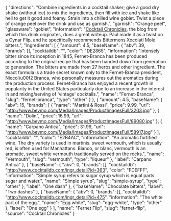 {
    "directions": "Combine ingredients in a cocktail shaker; give a good dry shake (without ice) to mix the ingredients, then fill with ice and shake like hell to get it good and foamy. Strain into a chilled wine goblet. Twist a piece of orange peel over the drink and use as garnish.",
    "garnish": "Orange peel",
    "glassware": "goblet",
    "information": "[Cocktail Chronicles](http://www.cocktailchronicles.com/2009/09/18/fernet-flip/), the blog from which this drink originates, does a great writeup.  Paul made it as a twist on a Cynar Flip, and he specifically recommends Bittermens Xocolatl Mole bitters.",
    "ingredients": [
        {
            "amount": 4.5,
            "baseName": {
                "abv": 39,
                "brands": [],
                "cocktaildb": "",
                "color": "DE2865",
                "information": "Intensely bitter since its inception in 1845, Fernet-Branca has been produced according to the original recipe that has been handed down from generation to generation. The bitters are made from 27 herbs and other ingredient. The exact formula is a trade secret known only to the Fernet-Branca president, Niccol\u00f2 Branca, who personally measures out the aromatics during the production process. Fernet-Branca has enjoyed a recent growth in popularity in the United States particularly due to an increase in the interest in and mixing/serving of 'vintage' cocktails.",
                "name": "Fernet-Branca",
                "slug": "fernet-branca",
                "type": "other"
            }
        },
        {
            "amount": 4.5,
            "baseName": {
                "abv": 15,
                "brands": [
                    {
                        "name": "Martini & Rossi",
                        "price": 9.99,
                        "url": "http://www.bevmo.com/Media/Images/ProductImagesFull/3203.jpg"
                    },
                    {
                        "name": "Dolin",
                        "price": 16.99,
                        "url": "http://www.bevmo.com/Media/Images/ProductImagesFull/89080.jpg"
                    },
                    {
                        "name": "Carpano Antica",
                        "price": 31.99,
                        "url": "http://www.bevmo.com/Media/Images/ProductImagesFull/58917.jpg"
                    }
                ],
                "cocktaildb": "",
                "color": "E2B4AC",
                "information": "An aromatic fortified wine. The dry variety is used in martinis. sweet vermouth, which is usually red, is often used for Manhattans. Bianco, or blanc, vermouth is an aromatic, sweet white vermouth traditionally served on the rocks.",
                "name": "Vermouth",
                "slug": "vermouth",
                "type": "liqueur"
            },
            "label": "Carpano Antica"
        },
        {
            "baseName": {
                "abv": 0,
                "brands": [],
                "cocktaildb": "http://www.cocktaildb.com/ingr_detail?id=363",
                "color": "FDEFFF",
                "information": "Simple syrup refers to sugar syrup which is equal parts sugar and water.",
                "name": "Simple syrup",
                "slug": "simple-syrup",
                "type": "other"
            },
            "label": "One dash"
        },
        {
            "baseName": "Chocolate bitters",
            "label": "Two dashes"
        },
        {
            "baseName": {
                "abv": 0,
                "brands": [],
                "cocktaildb": "http://www.cocktaildb.com/ingr_detail?id=475",
                "information": "The white part of the egg.",
                "name": "Egg white",
                "slug": "egg-white",
                "type": "other"
            },
            "label": "One egg"
        }
    ],
    "name": "Fernet Flip",
    "slug": "fernet-flip",
    "source": "Cocktail Chronicles"
}